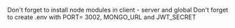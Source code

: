 Don't forget to install node modules in client - server and global
Don't forget to create .env with PORT= 3002, MONGO_URL and JWT_SECRET

